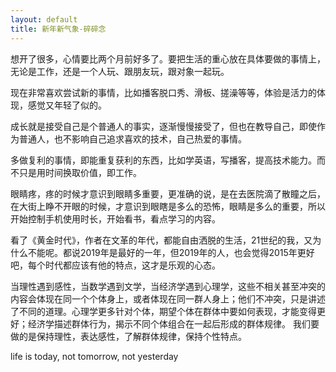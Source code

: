 ```yaml
---
layout: default
title: 新年新气象-碎碎念
---
```


想开了很多，心情要比两个月前好多了。要把生活的重心放在具体要做的事情上，无论是工作，还是一个人玩、跟朋友玩，跟对象一起玩。

现在非常喜欢尝试新的事情，比如播客脱口秀、滑板、搓澡等等，体验是活力的体现，感觉又年轻了似的。

成长就是接受自己是个普通人的事实，逐渐慢慢接受了，但也在教导自己，即使作为普通人，也不影响自己追求喜欢的技术，自己热爱的事情。

多做复利的事情，即能重复获利的东西，比如学英语，写播客，提高技术能力。而不只是用时间换取价值，即工作。

眼睛疼，疼的时候才意识到眼睛多重要，更准确的说，是在去医院滴了散瞳之后，在大街上睁不开眼的时候，才意识到眼瞎是多么的恐怖，眼睛是多么的重要，所以开始控制手机使用时长，开始看书，看点学习的内容。

看了《黄金时代》，作者在文革的年代，都能自由洒脱的生活，21世纪的我，又为什么不能呢。都说2019年是最好的一年，但2019年的人，也会觉得2015年更好吧，每个时代都应该有他的特点，这才是乐观的心态。

当理性遇到感性，当数学遇到文学，当经济学遇到心理学，这些不相关甚至冲突的内容会体现在同一个个体身上，或者体现在同一群人身上；他们不冲突，只是讲述了不同的道理。心理学更多针对个体，期望个体在群体中要如何表现，才能变得更好；经济学描述群体行为，揭示不同个体组合在一起后形成的群体规律。 我们要做的是保持理性，表达感性，了解群体规律，保持个性特点。

life is today, not tomorrow, not yesterday
